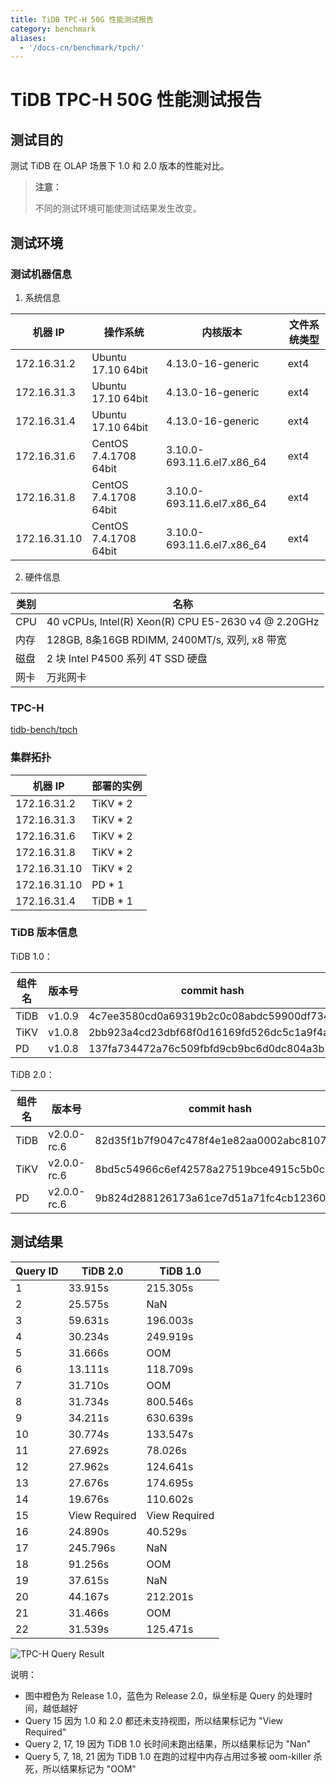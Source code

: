 ```yaml
---
title: TiDB TPC-H 50G 性能测试报告
category: benchmark
aliases:
  - '/docs-cn/benchmark/tpch/'
---
```


# TiDB TPC-H 50G 性能测试报告

## 测试目的

测试 TiDB 在 OLAP 场景下 1.0 和 2.0 版本的性能对比。

> **注意：**
> 
> 不同的测试环境可能使测试结果发生改变。

## 测试环境

### 测试机器信息

1. 系统信息

| 机器 IP        | 操作系统                  | 内核版本                          | 文件系统类型 |
| ------------ | --------------------- | ----------------------------- | ------ |
| 172.16.31.2  | Ubuntu 17.10 64bit    | 4.13.0-16-generic             | ext4   |
| 172.16.31.3  | Ubuntu 17.10 64bit    | 4.13.0-16-generic             | ext4   |
| 172.16.31.4  | Ubuntu 17.10 64bit    | 4.13.0-16-generic             | ext4   |
| 172.16.31.6  | CentOS 7.4.1708 64bit | 3.10.0-693.11.6.el7.x86\_64 | ext4   |
| 172.16.31.8  | CentOS 7.4.1708 64bit | 3.10.0-693.11.6.el7.x86\_64 | ext4   |
| 172.16.31.10 | CentOS 7.4.1708 64bit | 3.10.0-693.11.6.el7.x86\_64 | ext4   |

2. 硬件信息

| 类别  | 名称                                                  |
| --- | --------------------------------------------------- |
| CPU | 40 vCPUs, Intel(R) Xeon(R) CPU E5-2630 v4 @ 2.20GHz |
| 内存  | 128GB, 8条16GB RDIMM, 2400MT/s, 双列, x8 带宽            |
| 磁盘  | 2 块 Intel P4500 系列 4T SSD 硬盘                        |
| 网卡  | 万兆网卡                                                |

### TPC-H

[tidb-bench/tpch](https://github.com/pingcap/tidb-bench/tree/master/tpch)

### 集群拓扑

| 机器 IP        | 部署的实例       |
| ------------ | ----------- |
| 172.16.31.2  | TiKV \* 2 |
| 172.16.31.3  | TiKV \* 2 |
| 172.16.31.6  | TiKV \* 2 |
| 172.16.31.8  | TiKV \* 2 |
| 172.16.31.10 | TiKV \* 2 |
| 172.16.31.10 | PD \* 1   |
| 172.16.31.4  | TiDB \* 1 |

### TiDB 版本信息

TiDB 1.0：

| 组件名  | 版本号    | commit hash                              |
| ---- | ------ | ---------------------------------------- |
| TiDB | v1.0.9 | 4c7ee3580cd0a69319b2c0c08abdc59900df7344 |
| TiKV | v1.0.8 | 2bb923a4cd23dbf68f0d16169fd526dc5c1a9f4a |
| PD   | v1.0.8 | 137fa734472a76c509fbfd9cb9bc6d0dc804a3b7 |

TiDB 2.0：

| 组件名  | 版本号         | commit hash                              |
| ---- | ----------- | ---------------------------------------- |
| TiDB | v2.0.0-rc.6 | 82d35f1b7f9047c478f4e1e82aa0002abc8107e7 |
| TiKV | v2.0.0-rc.6 | 8bd5c54966c6ef42578a27519bce4915c5b0c81f |
| PD   | v2.0.0-rc.6 | 9b824d288126173a61ce7d51a71fc4cb12360201 |

## 测试结果

| Query ID | TiDB 2.0      | TiDB 1.0      |
| -------- | ------------- | ------------- |
| 1        | 33.915s       | 215.305s      |
| 2        | 25.575s       | NaN           |
| 3        | 59.631s       | 196.003s      |
| 4        | 30.234s       | 249.919s      |
| 5        | 31.666s       | OOM           |
| 6        | 13.111s       | 118.709s      |
| 7        | 31.710s       | OOM           |
| 8        | 31.734s       | 800.546s      |
| 9        | 34.211s       | 630.639s      |
| 10       | 30.774s       | 133.547s      |
| 11       | 27.692s       | 78.026s       |
| 12       | 27.962s       | 124.641s      |
| 13       | 27.676s       | 174.695s      |
| 14       | 19.676s       | 110.602s      |
| 15       | View Required | View Required |
| 16       | 24.890s       | 40.529s       |
| 17       | 245.796s      | NaN           |
| 18       | 91.256s       | OOM           |
| 19       | 37.615s       | NaN           |
| 20       | 44.167s       | 212.201s      |
| 21       | 31.466s       | OOM           |
| 22       | 31.539s       | 125.471s      |

![TPC-H Query Result](/media/tpch-query-result.png)

说明：
- 图中橙色为 Release 1.0，蓝色为 Release 2.0，纵坐标是 Query 的处理时间，越低越好
- Query 15 因为 1.0 和 2.0 都还未支持视图，所以结果标记为 "View Required"
- Query 2, 17, 19 因为 TiDB 1.0 长时间未跑出结果，所以结果标记为 "Nan"
- Query 5, 7, 18, 21 因为 TiDB 1.0 在跑的过程中内存占用过多被 oom-killer 杀死，所以结果标记为 "OOM"
